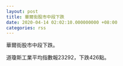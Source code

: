 ```yaml
---
layout: post
title: 華爾街股市中段下跌
date: 2020-04-14 02:02:10.000000000 +08:00
categories: rss
---
```


華爾街股市中段下跌。

道瓊斯工業平均指數報23292，下跌426點。
